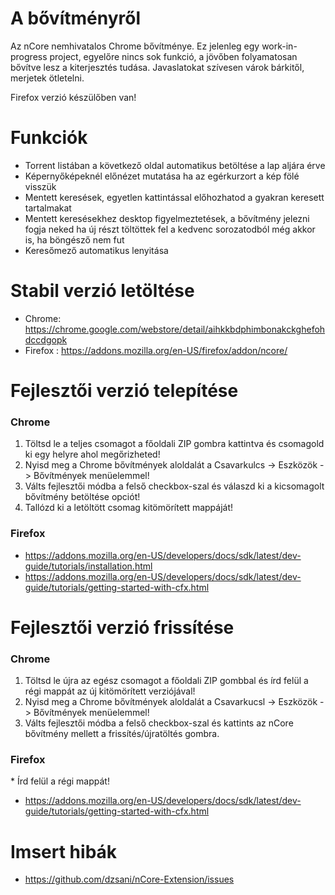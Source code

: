 # A bővítményről
Az nCore nemhivatalos Chrome bővítménye. Ez jelenleg egy work-in-progress project, egyelőre nincs sok funkció, a jövőben folyamatosan bővítve lesz a kiterjesztés tudása. Javaslatokat szívesen várok bárkitől, merjetek ötletelni.

Firefox verzió készülőben van!

# Funkciók

* Torrent listában a következő oldal automatikus betöltése a lap aljára érve
* Képernyőképeknél előnézet mutatása ha az egérkurzort a kép fölé visszük
* Mentett keresések, egyetlen kattintással előhozhatod a gyakran keresett tartalmakat
* Mentett keresésekhez desktop figyelmeztetések, a bővítmény jelezni fogja neked ha új részt töltöttek fel a kedvenc sorozatodból még akkor is, ha böngésző nem fut
* Keresőmező automatikus lenyitása

# Stabil verzió letöltése

* Chrome: https://chrome.google.com/webstore/detail/aihkkbdphimbonakckghefohdccdgopk
* Firefox : https://addons.mozilla.org/en-US/firefox/addon/ncore/

# Fejlesztői verzió telepítése

### Chrome

1. Töltsd le a teljes csomagot a főoldali ZIP gombra kattintva és csomagold ki egy helyre ahol megőrizheted!
1. Nyisd meg a Chrome bővítmények aloldalát a Csavarkulcs -> Eszközök -> Bővítmények menüelemmel!
1. Válts fejlesztői módba a felső checkbox-szal és válaszd ki a kicsomagolt bővítmény betöltése opciót!
1. Tallózd ki a letöltött csomag kitömörített mappáját!

### Firefox

* https://addons.mozilla.org/en-US/developers/docs/sdk/latest/dev-guide/tutorials/installation.html
* https://addons.mozilla.org/en-US/developers/docs/sdk/latest/dev-guide/tutorials/getting-started-with-cfx.html

# Fejlesztői verzió frissítése

### Chrome

1. Töltsd le újra az egész csomagot a főoldali ZIP gombbal és írd felül a régi mappát az új kitömörített verziójával!
1. Nyisd meg a Chrome bővítmények aloldalát a Csavarkucsl -> Eszközök -> Bővítmények menüelemmel!
1. Válts fejlesztői módba a felső checkbox-szal és kattints az nCore bővítmény mellett a frissítés/újratöltés gombra.

### Firefox

* Írd felül a régi mappát!
* https://addons.mozilla.org/en-US/developers/docs/sdk/latest/dev-guide/tutorials/getting-started-with-cfx.html

# Imsert hibák

* https://github.com/dzsani/nCore-Extension/issues